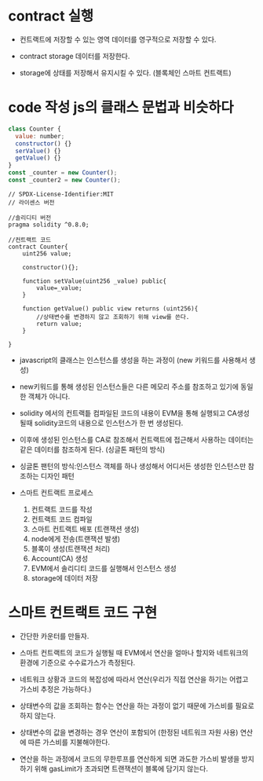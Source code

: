 # contract 실행

- 컨트랙트에 저장할 수 있는 영역 데이터를 영구적으로 저장할 수 있다.

- contract storage 데이터를 저장한다.

- storage에 상태를 저장해서 유지시킬 수 있다. (블록체인 스마트 컨트랙트)

# code 작성 js의 클래스 문법과 비슷하다

```javascript
class Counter {
  value: number;
  constructor() {}
  serValue() {}
  getValue() {}
}
const _counter = new Counter();
const _counter2 = new Counter();
```

```solidity
// SPDX-License-Identifier:MIT
// 라이센스 버전

//솔리디티 버전
pragma solidity ^0.8.0;

//컨트랙트 코드
contract Counter{
    uint256 value;

    constructor(){};

    function setValue(uint256 _value) public{
        value=_value;
    }

    function getValue() public view returns (uint256){
        //상태변수를 변경하지 않고 조회하기 위해 view를 쓴다.
        return value;
    }

}
```

- javascript의 클래스는 인스턴스를 생성을 하는 과정이 (new 키워드를 사용해서 생성)

- new키워드를 통해 생성된 인스턴스들은 다른 메모리 주소를 참조하고 있기에 동일한 객체가 아니다.

- solidity 에서의 컨트랙틑 컴파일된 코드의 내용이 EVM을 통해 실행되고 CA생성될때 solidity코드의 내용으로 인스턴스가 한 번 생성된다.

- 이후에 생성된 인스턴스를 CA로 참조해서 컨트랙트에 접근해서 사용하는 데이터는 같은 데이터를 참조하게 된다. (싱글톤 패턴의 방식)

- 싱글톤 팬턴의 방식:인스턴스 객체를 하나 생성해서 어디서든 생성한 인스턴스만 참조하는 디자인 패턴

- 스마트 컨트랙트 프로세스
  1. 컨트랙트 코드를 작성
  2. 컨트랙트 코드 컴파일
  3. 스마트 컨트랙트 배포 (트랜잭션 생성)
  4. node에게 전송(트랜잭션 발생)
  5. 블록이 생성(트랜잭션 처리)
  6. Account(CA) 생성
  7. EVM에서 솔리디티 코드를 실행해서 인스턴스 생성
  8. storage에 데이터 저장

# 스마트 컨트랙트 코드 구현

- 간단한 카운터를 만들자.

- 스마트 컨트랙트의 코드가 실행될 때 EVM에서 연산을 얼마나 할지와 네트워크의 환경에 기준으로 수수료가스가 측정된다.

- 네트워크 상황과 코드의 복잡성에 따라서 연산(우리가 직접 연산을 하기는 어렵고 가스비 추정은 가능하다.)
- 상태변수의 값을 조회하는 함수는 연산을 하는 과정이 없기 때문에 가스비를 필요로 하지 않는다.
- 상태변수의 값을 변경하는 경우 연산이 포함되어 (한정된 네트워크 자원 사용) 연산에 따른 가스비를 지불해야한다.
- 연산을 하는 과정에서 코드의 무한루프를 연산하게 되면 과도한 가스비 발생을 방지하기 위해 gasLimit가 초과되면 트랜잭션이 블록에 담기지 않는다.
